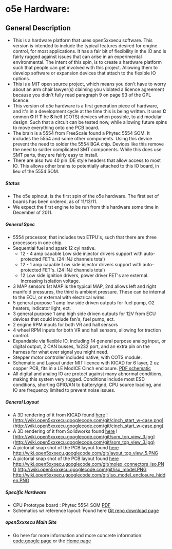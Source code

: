 # o5e Hardware: #

## General Description ##
  * This is a hardware platform that uses open5xxxecu software. This version is intended to include the typical features desired for engine control, for most applications. It has a fair bit of flexibility in the IO and is fairly rugged against issues that can arise in an experimental environmental. The intent of this spin, is to create a hardware platform such that people can get involved with this project. Allowing them to  develop software or expansion devices that attach to the flexible IO options.
  * This is a MIT open source project, which means you don't have to worry about an arm chair lawyer(s) claiming you violated a licence agreement because you didn't fully read paragraph 9 on page 93 of the GPL licence.
  * This version of o5e hardware is a first generation piece of hardware, and it's in a development cycle at the time this is being written. It uses **C** ommon  **O** ff  **T** he  **S** helf (COTS) devices when possible, to aid modular design. Such that a circuit can be tested now, while allowing future spins to move everything onto one PCB board.
  * The brain is a 5554 from FreeScale found a Phytec 5554 SOM. It includes the 5554 and some other components. Using this device prevent the need to solder the 5554 BGA chip. Devices like this remove the need to solder complicated SMT components. While this does use SMT parts, they are fairly easy to install.
  * There are also two 40 pin IDE style headers that allow access to most IO. This allows other brains to potentially attached to this IO board, in lieu of the 5554 SOM.

##### Status #####
  * The o5e spinout, is the first spin of the o5e hardware. The first set of boards has been ordered, as of 11/13/11.
  * We expect the first engine to be run from this hardware some time in  December of 2011.


##### General Spec #####
  * 5554 processor, that includes two ETPU's, such that there are three processors in one chip.
  * Sequential fuel and spark 12 cyl native.
    * 12 - 4 amp capable Low side injector drivers support with auto-protected FET's. (24 INJ channels total)
    * 12 - 1 amp capable Low side injector drivers support with auto-protected FET's. (24 INJ channels total)
    * 12 Low side ignition drivers, power driver FET's are external. Increasing isolation voltage.
  * 3 MAP sensors 1st MAP is the typical MAP, 2nd allows left and right manifold pressures, the third is ambient pressure. These can be internal to the ECU, or external with electrical wires.
  * 5 general purpose 1 amp low side driven outputs for fuel pump, O2 heaters, indicator light, ect.
  * 3 general purpose 1 amp high side driven outputs for 12V from ECU devices that could include fan's, fuel pump, ect.
  * 2 engine RPM inputs for both VR and hall sensors
  * 4 wheel RPM inputs for both VR and hall sensors, allowing for traction control.
  * Expandable via flexible IO, including 14 general purpose analog input, or digital output, 2 CAN busses, 1x232 port, and an extra pin on the harness for what ever signal you might need.
  * Stepper motor controller included native, with COTS module.
  * Schematic and Layout under MIT licence with KICAD for 6 layer, 2 oz copper PCB, fits in a LE ModICE Cinch enclosure. [PDF schematic](http://hardware.open5xxxecu.googlecode.com/git/docs/Open5xxxECU_schematic.pdf)
  * All digital and analog IO are protect against many abnormal conditions, making this system very rugged. Conditions include most ESD conditions, shorting GPIO/AN to battery/gnd, CPU source loading, and IO are frequency limited to prevent noise issues.


##### General Layout #####
  * A 3D rendering of it from KICAD found [here](http://wiki.open5xxxecu.googlecode.com/git/cinch_start_w-case.png)
![http://wiki.open5xxxecu.googlecode.com/git/cinch_start_w-case.png](http://wiki.open5xxxecu.googlecode.com/git/cinch_start_w-case.png)
  * A 3D rendering of it from Solidworks found [here](http://wiki.open5xxxecu.googlecode.com/git/som_top_view_3.jpg)
![http://wiki.open5xxxecu.googlecode.com/git/som_top_view_3.jpg](http://wiki.open5xxxecu.googlecode.com/git/som_top_view_3.jpg)
  * A pictorial snap shot of the PCB layout found [here](http://wiki.open5xxxecu.googlecode.com/git/layout_top_view_5.PNG)
http://wiki.open5xxxecu.googlecode.com/git/layout_top_view_5.PNG
  * A pictorial snap shot of the PCB layout found [here](http://wiki.open5xxxecu.googlecode.com/git/molex_connectors_iso.PNG)
http://wiki.open5xxxecu.googlecode.com/git/molex_connectors_iso.PNG
http://wiki.open5xxxecu.googlecode.com/git/iso_model.PNG
http://wiki.open5xxxecu.googlecode.com/git/iso_model_enclosure_hidden.PNG

##### Specific Hardware #####
  * CPU Prototype board : Phytec 5554 SOM [PDF](http://www.phytec.com/pdf/manuals/L-484e.pdf)
  * Schematics w/ reference layout: Found here [Git repo download page](http://hardware.open5xxxecu.googlecode.com/git/docs/Open5xxxECU_schematic.pdf)

##### open5xxxecu Main Site #####
  * Go here for more information and more concrete information: [code.google page](http://code.google.com/p/open5xxxecu/) or the [Home page](http://open5xxxecu.org/)